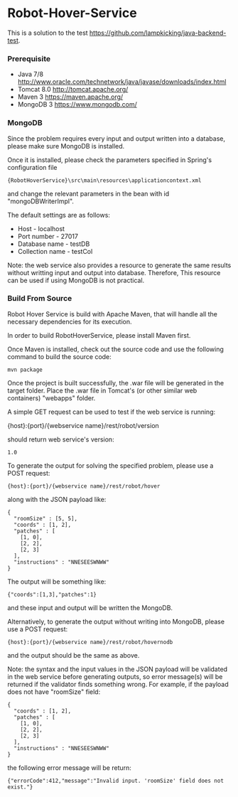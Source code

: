 # Robot-Hover-Service

This is a solution to the test https://github.com/lampkicking/java-backend-test.

### Prerequisite

* Java 7/8 http://www.oracle.com/technetwork/java/javase/downloads/index.html
* Tomcat 8.0 http://tomcat.apache.org/
* Maven 3 https://maven.apache.org/
* MongoDB 3 https://www.mongodb.com/

### MongoDB

Since the problem requires every input and output written into a database, please make sure MongoDB is installed.

Once it is installed, please check the parameters specified in Spring's configuration file

```
{RobotHoverService}\src\main\resources\applicationcontext.xml
```

and change the relevant parameters in the bean with id "mongoDBWriterImpl".

The default settings are as follows:

* Host - localhost
* Port number - 27017
* Database name - testDB
* Collection name - testCol

Note: the web service also provides a resource to generate the same results without writting input and output into database. Therefore, This resource can be used if using MongoDB is not practical.

### Build From Source

Robot Hover Service is build with Apache Maven, that will handle all the necessary dependencies for its execution.

In order to build RobotHoverService, please install Maven first.

Once Maven is installed, check out the source code and use the following command to build the source code:

```
mvn package
```

Once the project is built successfully, the .war file will be generated in the target folder. Place the .war file in Tomcat's (or other similar web containers) "webapps" folder.

A simple GET request can be used to test if the web service is running:

{host}:{port}/{webservice name}/rest/robot/version 

should return web service's version:

```
1.0
```

To generate the output for solving the specified problem, please use a POST request:

```
{host}:{port}/{webservice name}/rest/robot/hover
```

along with the JSON payload like:

```
{
  "roomSize" : [5, 5],
  "coords" : [1, 2],
  "patches" : [
    [1, 0],
    [2, 2],
    [2, 3]
  ],
  "instructions" : "NNESEESWNWW"
}
```

The output will be something like:

```
{"coords":[1,3],"patches":1}
```

and these input and output will be written the MongoDB.

Alternatively, to generate the output without writing into MongoDB, please use a POST request:

```
{host}:{port}/{webservice name}/rest/robot/hovernodb
```

and the output should be the same as above.

Note: the syntax and the input values in the JSON payload will be validated in the web service before generating outputs, so error message(s) will be returned if the validator finds something wrong. For example, if the payload does not have "roomSize" field:

```
{
  "coords" : [1, 2],
  "patches" : [
    [1, 0],
    [2, 2],
    [2, 3]
  ],
  "instructions" : "NNESEESWNWW"
}
```

the following error message will be return:

```
{"errorCode":412,"message":"Invalid input. 'roomSize' field does not exist."}
```


